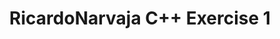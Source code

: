 ---
title: "RicardoNarvaja C++ Exercise 1"
link: https://github.com/Fare9/RicardoNarvajaCppExercise/blob/master/Analysis%20and%20exploitation%20of%20the%20program%20with%20hash%20sha256_%201a5aeab766b1b133edbb6355b873a6349082445747a0be94d2220f7056b37d9d.pdf
description: "First Ricardo Narvaja's C++ Exploiting Exercise: analysis, executable and exploit"
categories: projects
---